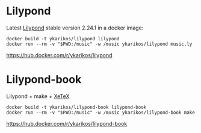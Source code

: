 # Lilypond

Latest [Lilypond](http://lilypond.org/) stable version 2.24.1 in a docker image:

```
docker build -t ykarikos/lilypond lilypond
docker run --rm -v "$PWD:/music" -w /music ykarikos/lilypond music.ly
```

https://hub.docker.com/r/ykarikos/lilypond

# Lilypond-book

Lilypond + make + [XeTeX](https://www.tug.org/xetex/)

```
docker build -t ykarikos/lilypond-book lilypond-book
docker run --rm -v "$PWD:/music" -w /music ykarikos/lilypond-book make
```

https://hub.docker.com/r/ykarikos/lilypond-book